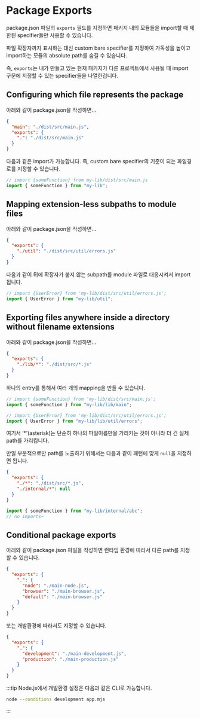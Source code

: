 # Package Exports

package.json 파일의 `exports` 필드를 지정하면 패키지 내의 모듈들을 import할 때 제한된 specifier들만 사용할 수 있습니다.

파일 확장자까지 표시하는 대신 custom bare specifier를 지정하여 가독성을 높이고 import하는 모듈의 absolute path를 숨길 수 있습니다.

즉, `exports`는 내가 만들고 있는 현재 패키지가 다른 프로젝트에서 사용될 때 import 구문에 지정할 수 있는 specifier들을 나열한겁니다.

## Configuring which file represents the package

아래와 같이 package.json을 작성하면...

```json
{
  "main": "./dist/src/main.js",
  "exports": {
    ".": "./dist/src/main.js"
  }
}
```

다음과 같은 import가 가능합니다. 즉, custom bare specifier의 기준이 되는 파일경로를 지정할 수 있습니다.

```js
// import {someFunction} from my-lib/dist/src/main.js
import { someFunction } from "my-lib";
```

## Mapping extension-less subpaths to module files

아래와 같이 package.json을 작성하면...

```json
{
  "exports": {
    "./util": "./dist/src/util/errors.js"
  }
}
```

다음과 같이 뒤에 확장자가 붙지 않는 subpath를 module 파일로 대응시켜서 import 됩니다.

```js
// import {UserError} from 'my-lib/dist/src/util/errors.js';
import { UserError } from "my-lib/util";
```

## Exporting files anywhere inside a directory without filename extensions

아래와 같이 package.json을 작성하면...

```json
{
  "exports": {
    "./lib/*": "./dist/src/*.js"
  }
}
```

하나의 entry를 통해서 여러 개의 mapping을 만들 수 있습니다.

```js
// import {someFunction} from 'my-lib/dist/src/main.js';
import { someFunction } from "my-lib/lib/main";

// import {UserError} from 'my-lib/dist/src/util/errors.js';
import { UserError } from "my-lib/lib/util/errors";
```

여기서 ‘\*’(asterisk)는 단순히 하나의 파일이름만을 가리키는 것이 아니라 더 긴 실제 path를 가리킵니다.

만일 부분적으로만 path를 노출하기 위해서는 다음과 같이 패턴에 맞게 `null`을 지정하면 됩니다.

```json
{
  "exports": {
    "./*": "./dist/src/*.js",
    "./internal/*": null
  }
}
```

```js
import { someFunction } from "my-lib/internal/abc";
// no imports~
```

## Conditional package exports

아래와 같이 package.json 파일을 작성하면 런타임 환경에 따라서 다른 path를 지정할 수 있습니다.

```json
{
  "exports": {
    ".": {
      "node": "./main-node.js",
      "browser": "./main-browser.js",
      "default": "./main-browser.js"
    }
  }
}
```

또는 개발환경에 따라서도 지정할 수 있습니다.

```json
{
  "exports": {
    ".": {
      "development": "./main-development.js",
      "production": "./main-production.js"
    }
  }
}
```

:::tip
Node.js에서 개발환경 설정은 다음과 같은 CLI로 가능합니다.

```bash
node --conditions development app.mjs
```

:::

